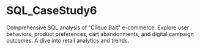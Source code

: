 # SQL_CaseStudy6
Comprehensive SQL analysis of "Clique Bait" e-commerce. Explore user behaviors, product preferences, cart abandonments, and digital campaign outcomes. A dive into retail analytics and trends.
